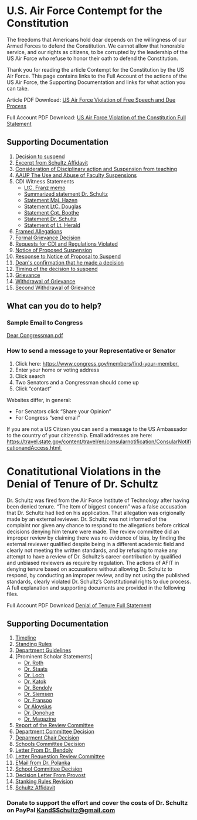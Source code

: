# U.S. Air Force Contempt for the Constitution

The freedoms that Americans hold dear depends on the willingness of our Armed Forces to defend the Constitution. We cannot allow that honorable service, and our rights as citizens, to be corrupted by the leadership of the US Air Force who refuse to honor their oath to defend the Constitution. 

Thank you for reading the article Contempt for the Constitution by the US Air Force. This page contains links to the Full Account of the actions of the US Air Force, the Supporting Documentation and links for what action you can take.

Article PDF Download: [US Air Force Violation of Free Speech and Due Process](/USAFViolationofFreeSpeechandDueProcess.pdf)

Full Account PDF Download: [US Air Force Violation of the Constitution Full Statement](/USAFContemptofConstitutionFullStatementofFacts.pdf)
## Supporting Documentation
1. [Decision to suspend](/SupportingDocuments/1DecisiontoSuspend.pdf) 
2. [Excerpt from Schultz Affidavit](/SupportingDocuments/2ExcerptfromSchultzAffidavit.pdf) 
3. [Consideration of Disciplinary action and Suspension from teaching](/SupportingDocuments/3ConsiderationofDisciplinaryActionandSuspensionfromTeaching.pdf)
4. [AAUP The Use and Abuse of Faculty Suspensions](/SupportingDocuments/4AAUPTheUseandAbuseofFacultySuspensions.pdf) 
5. CDI Witness Statements 
	- [LtC. Franz memo](/SupportingDocuments/5-1LtCFranzmemo.pdf)
	- [Summarized statement Dr. Schultz](/SupportingDocuments/5-2SummarizedstatementDrSchultz.pdf)
	- [Statement Maj. Hazen](/SupportingDocuments/5-3StatementMajHazen.pdf)
	- [Statement LtC. Douglas](/SupportingDocuments/5-4StatementLtCDouglas.pdf)
	- [Statement Cpt. Boothe](/SupportingDocuments/5-5StatementCptBoothe.pdf)
	- [Statement Dr. Schultz](/SupportingDocuments/5-6StatementDrSchultz.pdf)
	- [Statement of Lt. Herald](/SupportingDocuments/5-7StatementofLtHerald.pdf)
6. [Framed Allegations](/SupportingDocuments/6FramedAllegations.pdf) 
7. [Formal Grievance Decision](/SupportingDocuments/7FormalGrievanceDecision.pdf) 
8. [Requests for CDI and Regulations Violated](/SupportingDocuments/8RequestsforCDI.pdf)  
9. [Notice of Proposed Suspension](/SupportingDocuments/9NoticeofProposedSuspension.pdf)  
10. [Response to Notice of Proposal to Suspend](/SupportingDocuments/10ResponsetoProposedSuspension.pdf)  
11. [Dean's confirmation that he made a decision](/SupportingDocuments/11DeansConfirmation.pdf)  
12. [Timing of the decision to suspend](/SupportingDocuments/12TimingofDecisiontoSuspend.pdf)  
13. [Grievance](/SupportingDocuments/13Grievance.pdf)  
14. [Withdrawal of Grievance](/SupportingDocuments/14WithdrawalofGrievance.pdf)  
15. [Second Withdrawal of Grievance](/SupportingDocuments/15SecondWithdrawalofGrievance.pdf) 

## What can you do to help?

### Sample Email to Congress 
[Dear Congressman.pdf](/DearCongressman.pdf)

### How to send a message to your Representative or Senator 

1. Click here: https://www.congress.gov/members/find-your-member 
2. Enter your home or voting address 
3. Click search 
4. Two Senators and a Congressman should come up 
5. Click “contact” 

Websites differ, in general: 
- For Senators click “Share your Opinion” 
- For Congress “send email” 

If you are not a US Citizen you can send a message to the US Ambassador to the country of your citizenship. Email addresses are here: https://travel.state.gov/content/travel/en/consularnotification/ConsularNotificationandAccess.html 

# Conatitutional Violations in the Denial of Tenure of Dr. Schultz

Dr. Schultz was fired from the Air Force Institute of Technology after having been denied tenure. “The Item of biggest concern” was a false accusation that Dr. Schultz had lied on his application. That allegation was origionally made by an external reviewer. Dr. Schultz was not informed of the complaint nor given any chance to respond to the allegations before critical decisions denying him tenure were made. The review committee did an improper review by claiming there was no evidence of bias, by finding the external reviewer qualified despite being in a different academic field and clearly not meeting the written standards, and by refusing to make any attempt to have a review of Dr. Schultz’s career contribution by qualified and unbiased reviewers as require by regulation. The actions of AFIT in denying tenure based on accusations without allowing Dr. Schultz to respond, by conducting an improper review, and by not using the published standards, clearly violated Dr. Schultz’s Constitutional rights to due process. A full explanation and supporting documents are provided in the following files. 

Full Account PDF Download [Denial of Tenure Full Statement](Denial%20of%20Tenure%20Full%20Statement.pdf)
## Supporting Documentation
1. [Timeline](/1%20Timeline.xlsx)
2. [Standing Rules](/2%20StandingRules.pdf)
3. [Department Guidelines](/3%20Department%20Guidelines.pdf)
4. [Prominent Scholar Statements]
   	- [Dr. Roth](/AledaRoth.PDF)
	- [Dr. Staats](/BradStaats.pdf)
	- [Dr. Loch](/ChristophLoch.pdf)
	- [Dr. Katok](/ElenaKatok.pdf)
	- [Dr. Bendoly](/ElliotBendoly.pdf)
	- [Dr. Siemsen](/EnnoSiemsen.pdf)
	- [Dr. Fransoo](/JanFransoo.pdf)
	- [Dr Aloysius](/JohnAloysius.pdf)
	- [Dr. Donohue](/KarenDonohue.pdf)
	- [Dr. Magazine](/MikeMagazine.pdf)
6. [Report of the Review Committee](/5%20Report%20of%20the%20Review%20Committee.pdf)
7. [Department Committee Decision](/6%20DepartmentCommitteeDecision.pdf)
8. [Deparment Chair Decision](/7%20DeptChairDecision.pdf)
9. [Schools Committee Decision](/8%20SchoolCommitteeDecision1.pdf)
10. [Letter From Dr. Bendoly](/10%20LtrfromDr.Bendoly.pdf)
11. [Letter Requestion Review Committee](/11%20LtrRequestingReviewCommittee.pdf)
12. [EMail from Dr. Polanka](/12%20EmailfromDr.Polanka.msg)
13. [School Committee Decision](/13%20SchoolCommitteeDecision2.pdf)
14. [Decision Letter From Provost](/14%20DecisionletterfromProvost.pdf)
30. [Stanking Rules Revision](/30%20StandingRulesProposedRevision520July112017Full.pdf)
32. [Schultz Affidavit](/31%20SchultzAffidavit2pdf)


### Donate to support the effort and cover the costs of Dr. Schultz on PayPal KandSSchultz@gmail.com
